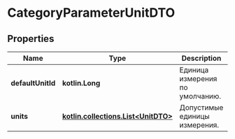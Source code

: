 
# CategoryParameterUnitDTO

## Properties
| Name | Type | Description | Notes |
| ------------ | ------------- | ------------- | ------------- |
| **defaultUnitId** | **kotlin.Long** | Единица измерения по умолчанию. |  |
| **units** | [**kotlin.collections.List&lt;UnitDTO&gt;**](UnitDTO.md) | Допустимые единицы измерения. |  |



